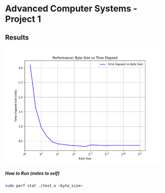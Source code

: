 # Advanced Computer Systems - Project 1

## Results

![byteSizeVSelapsed.png](./laptop_cpu_tests/byteSizeVSelapsed.png)


##### How to Run (notes to self)
```bash
sudo perf stat ./test.o <byte_size>
```
